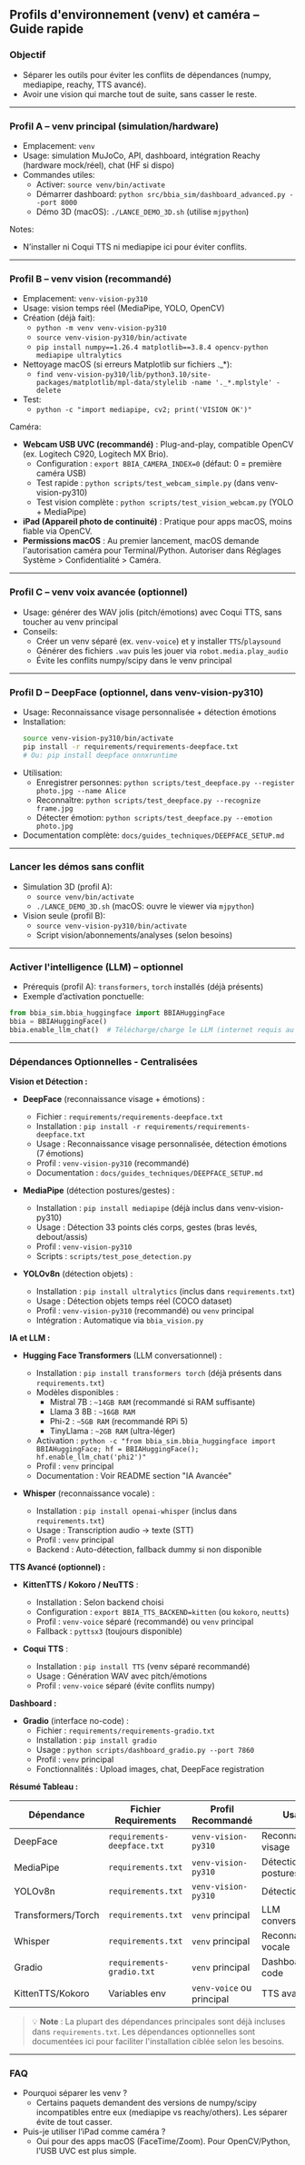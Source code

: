 ## Profils d'environnement (venv) et caméra – Guide rapide

### Objectif
- Séparer les outils pour éviter les conflits de dépendances (numpy, mediapipe, reachy, TTS avancé).
- Avoir une vision qui marche tout de suite, sans casser le reste.

---

### Profil A – venv principal (simulation/hardware)
- Emplacement: `venv`
- Usage: simulation MuJoCo, API, dashboard, intégration Reachy (hardware mock/réel), chat (HF si dispo)
- Commandes utiles:
  - Activer: `source venv/bin/activate`
  - Démarrer dashboard: `python src/bbia_sim/dashboard_advanced.py --port 8000`
  - Démo 3D (macOS): `./LANCE_DEMO_3D.sh` (utilise `mjpython`)

Notes:
- N’installer ni Coqui TTS ni mediapipe ici pour éviter conflits.

---

### Profil B – venv vision (recommandé)
- Emplacement: `venv-vision-py310`
- Usage: vision temps réel (MediaPipe, YOLO, OpenCV)
- Création (déjà fait):
  - `python -m venv venv-vision-py310`
  - `source venv-vision-py310/bin/activate`
  - `pip install numpy==1.26.4 matplotlib==3.8.4 opencv-python mediapipe ultralytics`
- Nettoyage macOS (si erreurs Matplotlib sur fichiers ._*):
  - `find venv-vision-py310/lib/python3.10/site-packages/matplotlib/mpl-data/stylelib -name '._*.mplstyle' -delete`
- Test:
  - `python -c "import mediapipe, cv2; print('VISION OK')"`

Caméra:
- **Webcam USB UVC (recommandé)** : Plug-and-play, compatible OpenCV (ex. Logitech C920, Logitech MX Brio).
  - Configuration : `export BBIA_CAMERA_INDEX=0` (défaut: 0 = première caméra USB)
  - Test rapide : `python scripts/test_webcam_simple.py` (dans venv-vision-py310)
  - Test vision complète : `python scripts/test_vision_webcam.py` (YOLO + MediaPipe)
- **iPad (Appareil photo de continuité)** : Pratique pour apps macOS, moins fiable via OpenCV.
- **Permissions macOS** : Au premier lancement, macOS demande l'autorisation caméra pour Terminal/Python. Autoriser dans Réglages Système > Confidentialité > Caméra.

---

### Profil C – venv voix avancée (optionnel)
- Usage: générer des WAV jolis (pitch/émotions) avec Coqui TTS, sans toucher au venv principal
- Conseils:
  - Créer un venv séparé (ex. `venv-voice`) et y installer `TTS`/`playsound`
  - Générer des fichiers `.wav` puis les jouer via `robot.media.play_audio`
  - Évite les conflits numpy/scipy dans le venv principal

---

### Profil D – DeepFace (optionnel, dans venv-vision-py310)
- Usage: Reconnaissance visage personnalisée + détection émotions
- Installation:
  ```bash
  source venv-vision-py310/bin/activate
  pip install -r requirements/requirements-deepface.txt
  # Ou: pip install deepface onnxruntime
  ```
- Utilisation:
  - Enregistrer personnes: `python scripts/test_deepface.py --register photo.jpg --name Alice`
  - Reconnaître: `python scripts/test_deepface.py --recognize frame.jpg`
  - Détecter émotion: `python scripts/test_deepface.py --emotion photo.jpg`
- Documentation complète: `docs/guides_techniques/DEEPFACE_SETUP.md`

---

### Lancer les démos sans conflit
- Simulation 3D (profil A):
  - `source venv/bin/activate`
  - `./LANCE_DEMO_3D.sh` (macOS: ouvre le viewer via `mjpython`)
- Vision seule (profil B):
  - `source venv-vision-py310/bin/activate`
  - Script vision/abonnements/analyses (selon besoins)

---

### Activer l'intelligence (LLM) – optionnel
- Prérequis (profil A): `transformers`, `torch` installés (déjà présents)
- Exemple d’activation ponctuelle:
```python
from bbia_sim.bbia_huggingface import BBIAHuggingFace
bbia = BBIAHuggingFace()
bbia.enable_llm_chat()  # Télécharge/charge le LLM (internet requis au premier run)
```

---

### Dépendances Optionnelles - Centralisées

**Vision et Détection :**
- **DeepFace** (reconnaissance visage + émotions) :
  - Fichier : `requirements/requirements-deepface.txt`
  - Installation : `pip install -r requirements/requirements-deepface.txt`
  - Usage : Reconnaissance visage personnalisée, détection émotions (7 émotions)
  - Profil : `venv-vision-py310` (recommandé)
  - Documentation : `docs/guides_techniques/DEEPFACE_SETUP.md`

- **MediaPipe** (détection postures/gestes) :
  - Installation : `pip install mediapipe` (déjà inclus dans venv-vision-py310)
  - Usage : Détection 33 points clés corps, gestes (bras levés, debout/assis)
  - Profil : `venv-vision-py310`
  - Scripts : `scripts/test_pose_detection.py`

- **YOLOv8n** (détection objets) :
  - Installation : `pip install ultralytics` (inclus dans `requirements.txt`)
  - Usage : Détection objets temps réel (COCO dataset)
  - Profil : `venv-vision-py310` (recommandé) ou `venv` principal
  - Intégration : Automatique via `bbia_vision.py`

**IA et LLM :**
- **Hugging Face Transformers** (LLM conversationnel) :
  - Installation : `pip install transformers torch` (déjà présents dans `requirements.txt`)
  - Modèles disponibles :
    - Mistral 7B : `~14GB RAM` (recommandé si RAM suffisante)
    - Llama 3 8B : `~16GB RAM`
    - Phi-2 : `~5GB RAM` (recommandé RPi 5)
    - TinyLlama : `~2GB RAM` (ultra-léger)
  - Activation : `python -c "from bbia_sim.bbia_huggingface import BBIAHuggingFace; hf = BBIAHuggingFace(); hf.enable_llm_chat('phi2')"`
  - Profil : `venv` principal
  - Documentation : Voir README section "IA Avancée"

- **Whisper** (reconnaissance vocale) :
  - Installation : `pip install openai-whisper` (inclus dans `requirements.txt`)
  - Usage : Transcription audio → texte (STT)
  - Profil : `venv` principal
  - Backend : Auto-détection, fallback dummy si non disponible

**TTS Avancé (optionnel) :**
- **KittenTTS / Kokoro / NeuTTS** :
  - Installation : Selon backend choisi
  - Configuration : `export BBIA_TTS_BACKEND=kitten` (ou `kokoro`, `neutts`)
  - Profil : `venv-voice` séparé (recommandé) ou `venv` principal
  - Fallback : `pyttsx3` (toujours disponible)

- **Coqui TTS** :
  - Installation : `pip install TTS` (venv séparé recommandé)
  - Usage : Génération WAV avec pitch/émotions
  - Profil : `venv-voice` séparé (évite conflits numpy)

**Dashboard :**
- **Gradio** (interface no-code) :
  - Fichier : `requirements/requirements-gradio.txt`
  - Installation : `pip install gradio`
  - Usage : `python scripts/dashboard_gradio.py --port 7860`
  - Profil : `venv` principal
  - Fonctionnalités : Upload images, chat, DeepFace registration

**Résumé Tableau :**

| Dépendance | Fichier Requirements | Profil Recommandé | Usage |
|------------|---------------------|-------------------|-------|
| DeepFace | `requirements-deepface.txt` | `venv-vision-py310` | Reconnaissance visage |
| MediaPipe | `requirements.txt` | `venv-vision-py310` | Détection postures |
| YOLOv8n | `requirements.txt` | `venv-vision-py310` | Détection objets |
| Transformers/Torch | `requirements.txt` | `venv` principal | LLM conversationnel |
| Whisper | `requirements.txt` | `venv` principal | Reconnaissance vocale |
| Gradio | `requirements-gradio.txt` | `venv` principal | Dashboard no-code |
| KittenTTS/Kokoro | Variables env | `venv-voice` ou principal | TTS avancé |

> 💡 **Note** : La plupart des dépendances principales sont déjà incluses dans `requirements.txt`. Les dépendances optionnelles sont documentées ici pour faciliter l'installation ciblée selon les besoins.

---

### FAQ
- Pourquoi séparer les venv ?
  - Certains paquets demandent des versions de numpy/scipy incompatibles entre eux (mediapipe vs reachy/others). Les séparer évite de tout casser.
- Puis-je utiliser l’iPad comme caméra ?
  - Oui pour des apps macOS (FaceTime/Zoom). Pour OpenCV/Python, l’USB UVC est plus simple.


